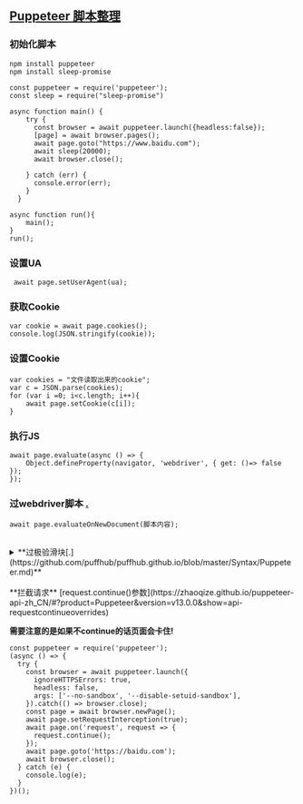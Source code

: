 ## [Puppeteer 脚本整理](https://puffhub.github.io/)

### 初始化脚本
```
npm install puppeteer
npm install sleep-promise
```

```
const puppeteer = require('puppeteer');
const sleep = require("sleep-promise")

async function main() {
    try {
      const browser = await puppeteer.launch({headless:false});
      [page] = await browser.pages();
      await page.goto("https://www.baidu.com");
      await sleep(20000);
      await browser.close();
      
    } catch (err) {
      console.error(err);
    }
  }
  
async function run(){
	main();
}
run();
```

### 设置UA
``` await page.setUserAgent(ua);```

### 获取Cookie
``` 
var cookie = await page.cookies();
console.log(JSON.stringify(cookie));
```

### 设置Cookie
``` 
var cookies = "文件读取出来的cookie";
var c = JSON.parse(cookies);
for (var i =0; i<c.length; i++){
	await page.setCookie(c[i]);
}
```

### 执行JS
```
await page.evaluate(async () => {
    Object.defineProperty(navigator, 'webdriver', { get: ()=> false });
});
```

### 过webdriver脚本 [.](https://github.com/kingname/stealth.min.js)
```
await page.evaluateOnNewDocument(脚本内容);
```

<br />
<details>
<summary>**过极验滑块[.](https://github.com/puffhub/puffhub.github.io/blob/master/Syntax/Puppeteer.md)**</summary>

```
async function slider() {
  try{
    await page.waitForSelector(".geetest_ready",{ timeout: 10000});
  }catch(e){
    return;
  }
  // 等待canvas完成 并完成0.5s的移动动画 (验证出错也可为等待时间)
  await page.waitForSelector('.geetest_ready', {
    timeout: 0,
  });
  await page.waitForTimeout(500);
  // 获取canvas的左上角X坐标作为滑动的基坐标
  await page.waitForSelector('.geetest_canvas_bg');
  let canvasCoordinate = await page.$('.geetest_canvas_bg');
  let canvasBox = await canvasCoordinate.boundingBox();
  let canvasX = canvasBox.x;
  // 等待滑动按钮出现获取Y坐标
  await page.waitForSelector('.geetest_slider_button');
  let button = await page.$('.geetest_slider_button');
  let box = await button.boundingBox();
  let mouseY = Math.floor(box.y + box.height / 2);
  // 计算位移
  let moveDistance = await compare();
  // 滑动验证
  await page.hover('.geetest_slider_button');
  await page.mouse.down();
  await page.mouse.move(canvasX + moveDistance / 3, mouseY, { steps: 15 });
  await page.waitForTimeout(1 * 30);
  await page.mouse.move(canvasX + moveDistance / 2, mouseY + 3, { steps: 20 });
  await page.waitForTimeout(2 * 50);
  await page.mouse.move(canvasX + moveDistance + 5, mouseY - 1, { steps: 18 });
  await page.waitForTimeout(3 * 20);
  await page.mouse.move(canvasX + moveDistance / 1, mouseY, { steps: 40 });
  await page.waitForTimeout(4 * 30);
  await page.mouse.up();
  // await page.waitForSelector('.geetest_success_radar_tip_content');
  // // 是否验证成功
  // let state = await page.evaluate(() => {
  //   return document.querySelector('.geetest_success_radar_tip_content').innerText;
  // });
  // if (state !== '验证成功') {
  //   return slider();
  // }
}
// 计算位移
async function compare() {
  //  获取canvas
  let moveDistance = await page.evaluate(() => {
    let fullbgs = document.querySelector('.geetest_canvas_fullbg');
    let bgs = document.querySelector('.geetest_canvas_bg');
    let bgsCtx = bgs.getContext('2d');
    let fullbgsCtx = fullbgs.getContext('2d');
    let canvasWidth = bgsCtx.canvas.width;
    let canvasHeight = bgsCtx.canvas.height;
    // 最大像素差(阀值)
    // let pixelsDifference = 100;
    let pixelsDifference = 60;
    // 第一个超过阀值的x坐标 最后一个超过阀值的x坐标
    let firstX, lastX;
    // 对比像素
    for (let i = 1, k = 1; i < canvasWidth; i++) {
      if (!firstX) {
        // 找到第一个超过阀值的X坐标后 Y轴停止循环
        for (let j = 1; j < canvasHeight; j++) {
          // 获取像素数据
          let bgsPx = bgsCtx.getImageData(i, j, 1, 1).data;
          let fullbgsPx = fullbgsCtx.getImageData(i, j, 1, 1).data;
          // 计算像素差 并判断是否超过阀值
          let res1 = Math.abs(bgsPx[0] - fullbgsPx[0]);
          let res2 = Math.abs(bgsPx[1] - fullbgsPx[1]);
          let res3 = Math.abs(bgsPx[2] - fullbgsPx[2]);
          if (res1 > pixelsDifference || res2 > pixelsDifference || res3 > pixelsDifference) {
            firstX = i;
            // 记录Y坐标
            k = j;
          }
        }
      } else {
        // 顺着X轴查找最后一个超过阀值的X坐标
        // K是第一个超过阀值的Y坐标
        // (会多一点循环时间 但是不用手动测量阴影块宽度)
        let bgsPx = bgsCtx.getImageData(i, k, 1, 1).data;
        let fullbgsPx = fullbgsCtx.getImageData(i, k, 1, 1).data;
        let res1 = Math.abs(bgsPx[0] - fullbgsPx[0]);
        let res2 = Math.abs(bgsPx[1] - fullbgsPx[1]);
        let res3 = Math.abs(bgsPx[2] - fullbgsPx[2]);
        if (res1 > pixelsDifference || res2 > pixelsDifference || res3 > pixelsDifference) {
          lastX = i;
        }
      }
    }
    // 滑动到阴影块中心的距离
    return firstX + (lastX - firstX) / 2;
  });
  return moveDistance;
}
```
</details>

<br />
**拦截请求**
[request.continue()参数](https://zhaoqize.github.io/puppeteer-api-zh_CN/#?product=Puppeteer&version=v13.0.0&show=api-requestcontinueoverrides)

**需要注意的是如果不continue的话页面会卡住!**

```
const puppeteer = require('puppeteer');
(async () => {
  try {
    const browser = await puppeteer.launch({
      ignoreHTTPSErrors: true,
      headless: false,
      args: ['--no-sandbox', '--disable-setuid-sandbox'],
    }).catch(() => browser.close);
    const page = await browser.newPage();
    await page.setRequestInterception(true);
    await page.on('request', request => {
      request.continue();
    });
    await page.goto('https://baidu.com');
    await browser.close();
  } catch (e) {
    console.log(e);
  }
})();
```
